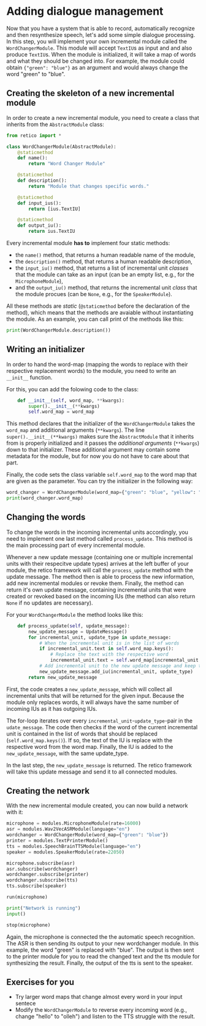 # Adding dialogue management

Now that you have a system that is able to record, automatically recognize and then resynthesize speech, let's add some simple dialogue processing. In this step, you will implement your own incremental module called the `WordChangerModule`. This module will accept `TextIU`s as input and and also produce `TextIU`s. When the module is initialized, it will take a map of words and what they should be changed into. For example, the module could obtain `{"green": "blue"}` as an argument and would always change the word "green" to "blue".

## Creating the skeleton of a new incremental module

In order to create a new incremental module, you need to create a class that inherits from the `AbstractModule` class:

```python
from retico import *

class WordChangerModule(AbstractModule):
    @staticmethod
    def name():
        return "Word Changer Module"

    @staticmethod
    def description():
        return "Module that changes specific words."

    @staticmethod
    def input_ius():
        return [ius.TextIU]

    @staticmethod
    def output_iu():
        return ius.TextIU
```

Every incremental module **has to** implement four static methods:

 - the `name()` method, that returns a human readable name of the module,
 - the `description()` method, that returns a human readable description,
 - the `input_iu()` method, that returns a list of incremental unit *classes* that the module can take as an input (can be an empty list, e.g., for the `MicrophoneModule`),
 - and the `output_iu()` method, that returns the incremental unit *class* that the module procues (can be `None`, e.g., for the `SpeakerModule`).

All these methods are *static* (`@staticmethod` before the declaration of the method), which means that the methods are avaiable without instantiating the module. As an example, you can call print of the methods like this:

```python
print(WordChangerModule.description())
```
## Writing an initializer

In order to hand the word-map (mapping the words to replace with their respective replacement words) to the module, you need to write an `__init__` function.

For this, you can add the folowing code to the class:

```python
    def __init__(self, word_map, **kwargs):
        super().__init__(**kwargs)
        self.word_map = word_map
```

This method declares that the initializer of the `WordChangerModule` takes the `word_map` and additional arguments (`**kwargs`). The line `super().__init__(**kwargs)` makes sure the `AbstractModule` that it inherits from is properly initialized and it passes the *additional arguments* (`**kwargs`) down to that initializer. These additional argument may contain some metadata for the module, but for now you do not have to care about that part.

Finally, the code sets the class variable `self.word_map` to the word map that are given as the parameter. You can try the initializer in the following way:

```python
word_changer = WordChangerModule(word_map={"green": "blue", "yellow": "black"})
print(word_changer.word_map)
```

## Changing the words

To change the words in the incoming incremental units accordingly, you need to implement one last method called `process_update`. This method is the main processing part of every incremental module.

Whenever a new update message (containing one or multiple incremental units with their respecitve update types) arrives at the left buffer of your module, the retico framework will call the `process_update` method with the update message. The method then is able to process the new information, add new incremental modules or revoke them. Finally, the method can return it's own update message, containing  incremental units that were created or revoked based on the incoming IUs (the method can also return `None` if no updates are necessary).

For your `WordChangerModule` the method looks like this:

```python
    def process_update(self, update_message):
        new_update_message = UpdateMessage()
        for incremental_unit, update_type in update_message:
            # When the incremental unit is in the list of words
            if incremental_unit.text in self.word_map.keys():
                # Replace the text with the respective word
                incremental_unit.text = self.word_map[incremental_unit.text]
            # Add incremental unit to the new update message and keep the update type
            new_update_message.add_iu(incremental_unit, update_type)
        return new_update_message
```

First, the code creates a `new_update_message`, which will collect all incremental units that will be returned for the given input. Because the module only replaces words, it will always have the same number of incoming IUs as it has outgoing IUs.

The for-loop iterates over every `incremental_unit`-`update_type`-pair in the `udate_message`. The code then checks if the word of the current incremental unit is contained in the list of words that should be replaced (`self.word_map.keys()`). If so, the text of the IU is replace with the respective word from the word map. Finally, the IU is added to the `new_update_message`, with the same update_type.

In the last step, the `new_update_message` is returned. The retico framework will take this update message and send it to all connected modules.

## Creating the network

With the new incremental module created, you can now build a network with it:

```python
microphone = modules.MicrophoneModule(rate=16000)
asr = modules.Wav2VecASRModule(language="en")
wordchanger = WordChangerModule(word_map={"green": "blue"})
printer = modules.TextPrinterModule()
tts = modules.SpeechBrainTTSModule(language="en")
speaker = modules.SpeakerModule(rate=22050)

microphone.subscribe(asr)
asr.subscribe(wordchanger)
wordchanger.subscribe(printer)
wordchanger.subscribe(tts)
tts.subscribe(speaker)

run(microphone)

print("Network is running")
input()

stop(microphone)
```

Again, the microphone is connected the the automatic speech recognition. The ASR is then sending its output to your new wordchanger module. In this example, the word "green" is replaced with "blue". The output is then sent to the printer module for you to read the changed text and the tts module for synthesizing the result. Finally, the output of the tts is sent to the speaker.


## Exercises for you

- Try larger word maps that change almost every word in your input sentece
- Modify the `WordChangerModule` to reverse every incoming word (e.g., change "hello" to "olleh") and listen to the TTS struggle with the result.